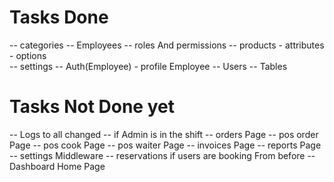 # Tasks Done 
-- categories
-- Employees
-- roles And permissions
-- products - attributes - options  
-- settings
-- Auth(Employee) - profile Employee
-- Users
-- Tables

# Tasks Not Done yet
-- Logs to all changed
-- if Admin is in the shift
-- orders Page
-- pos order Page
-- pos cook Page
-- pos waiter Page
-- invoices Page
-- reports Page
-- settings Middleware
-- reservations if users are booking From before
-- Dashboard Home Page

